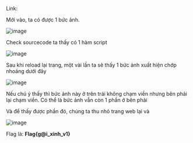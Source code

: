 Link: 

Mới vào, ta có được 1 bức ảnh.

![image](https://user-images.githubusercontent.com/72268643/150108947-db37c45e-7c1e-432c-8261-ec8dbe35e938.png)

Check sourcecode ta thấy có 1 hàm script 

![image](https://user-images.githubusercontent.com/72268643/150108169-d845e021-1016-4c30-8f4d-126ca7880594.png)

Sau khi reload lại trang, một vài lần ta sẽ thấy 1 bức ảnh xuất hiện chớp nhoáng dưới đây

![image](https://user-images.githubusercontent.com/72268643/150107972-291b3e0a-e926-4935-a6be-779a29bf762b.png)

Nếu chú ý thấy thì bức ảnh này ở trên trái không chạm viền nhưng bên phải lại chạm viền. Có thể là bức ảnh vẫn còn 1 phần ở bên phải

Và để thấy được phần đó, chúng ta thu nhỏ trang web lại và 

![image](https://user-images.githubusercontent.com/72268643/150108786-5ee2cbb7-0a87-4f3e-adc1-bea6a946fed7.png)

Flag là: **Flag{g@i_xinh_v1}**
